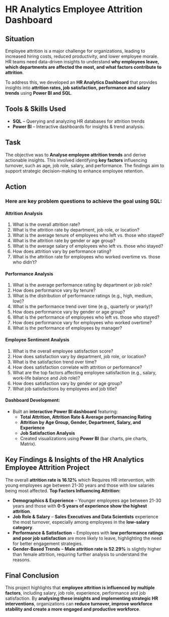 # HR Analytics Employee Attrition Dashboard 

## Situation  
Employee attrition is a major challenge for organizations, leading to increased hiring costs, reduced productivity, and lower employee morale. HR teams need data-driven insights to understand **why employees leave, which departments are affected the most, and what factors contribute to attrition**.  

To address this, we developed an **HR Analytics Dashboard** that provides insights into **attrition rates, job satisfaction, performance and salary trends** using **Power BI and SQL**.

## Tools & Skills Used
* **SQL** – Querying and analyzing HR databases for attrition trends
* **Power BI** – Interactive dashboards for insights & trend analysis.

## Task  
The objective was to **Analyse employee attrition trends** and derive actionable insights. This involved identifying **key factors** influencing turnover, such as age, job role, salary, and performance. The findings aim to support strategic decision-making to enhance employee retention.

## Action
### Here are key problem questions to achieve the goal using SQL:

#### Attrition Analysis

1. What is the overall attrition rate?
2. What is the attrition rate by department, job role, or location?
3. What is the average tenure of employees who left vs. those who stayed?
4. What is the attrition rate by gender or age group?
5. What is the average salary of employees who left vs. those who stayed?
6. How does attrition vary by performance rating?
7. What is the attrition rate for employees who worked overtime vs. those who didn’t?

#### Performance Analysis

1.	What is the average performance rating by department or job role?
2.	How does performance vary by tenure?
3.	What is the distribution of performance ratings (e.g., high, medium, low)?
4.	What is the performance trend over time (e.g., quarterly or yearly)?
5.	How does performance vary by gender or age group?
6.	What is the performance of employees who left vs. those who stayed?
7.	How does performance vary for employees who worked overtime?
8.	What is the performance of employees by manager?

#### Employee Sentiment Analysis

1.	What is the overall employee satisfaction score?
2.	How does satisfaction vary by department, job role, or location?
3.	What is the satisfaction trend over time?
4.	How does satisfaction correlate with attrition or performance?
5.	What are the top factors affecting employee satisfaction (e.g., salary, work-life balance and Job role)?
6.	How does satisfaction vary by gender or age group?
7.	What job satisfactions by employees and job title?

#### Dashboard Development: 
   - Built an **interactive Power BI dashboard** featuring:
     - **Total Attrition, Attrition Rate & Average performancing Rating**
     - **Attrition by Age Group, Gender, Department, Salary, and Experience**
     - **Job Satisfaction Analysis**
     - Created visualizations using **Power BI** (bar charts, pie charts, Matrix).  

## Key Findings & Insights of the HR Analytics Employee Attrition Project
The overall **attrition rate is 16.12%** which Requires HR intervention, with young employees age between 21-30 years and those with low salaries being most affected.
**Top Factors Influencing Attrition:**
- **Demographics & Experience** – Younger employees age between 21-30 years and those with **0-5 years of experience show the highest attrition**.
- **Job Role & Salary** – **Sales Executives and Data Scientists** experience the most turnover, especially among employees in the **low-salary category**.
- **Performance & Satisfaction** – Employees with **low performance ratings and poor job satisfaction** are more likely to leave, highlighting the need for better engagement strategies.
- **Gender-Based Trends** – **Male attrition rate is 52.29%** is slightly higher than female attrition, requiring further analysis to understand the reasons.

## Final Conclusion
This project highlights that **employee attrition is influenced by multiple factors**, including salary, job role, experience, performance and job satisfaction. By **analysing these insights and implementing strategic HR interventions**, organizations can **reduce turnover, improve workforce stability and create a more engaged and productive workforce**.




